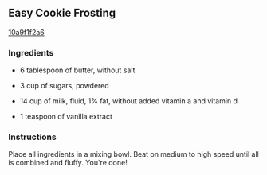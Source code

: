 ## Easy Cookie Frosting

[10a9f1f2a6](http://www.food.com/recipe/easy-cookie-frosting-99708)

### Ingredients

 - 6 tablespoon of butter, without salt

 - 3 cup of sugars, powdered

 - 14 cup of milk, fluid, 1% fat, without added vitamin a and vitamin d

 - 1 teaspoon of vanilla extract

### Instructions

Place all ingredients in a mixing bowl. Beat on medium to high speed until all is combined and fluffy. You're done!